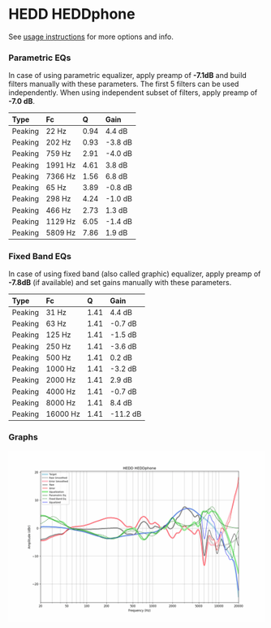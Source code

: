 # HEDD HEDDphone
See [usage instructions](https://github.com/jaakkopasanen/AutoEq#usage) for more options and info.

### Parametric EQs
In case of using parametric equalizer, apply preamp of **-7.1dB** and build filters manually
with these parameters. The first 5 filters can be used independently.
When using independent subset of filters, apply preamp of **-7.0 dB**.

| Type    | Fc      |    Q | Gain    |
|:--------|:--------|:-----|:--------|
| Peaking | 22 Hz   | 0.94 | 4.4 dB  |
| Peaking | 202 Hz  | 0.93 | -3.8 dB |
| Peaking | 759 Hz  | 2.91 | -4.0 dB |
| Peaking | 1991 Hz | 4.61 | 3.8 dB  |
| Peaking | 7366 Hz | 1.56 | 6.8 dB  |
| Peaking | 65 Hz   | 3.89 | -0.8 dB |
| Peaking | 298 Hz  | 4.24 | -1.0 dB |
| Peaking | 466 Hz  | 2.73 | 1.3 dB  |
| Peaking | 1129 Hz | 6.05 | -1.4 dB |
| Peaking | 5809 Hz | 7.86 | 1.9 dB  |

### Fixed Band EQs
In case of using fixed band (also called graphic) equalizer, apply preamp of **-7.8dB**
(if available) and set gains manually with these parameters.

| Type    | Fc       |    Q | Gain     |
|:--------|:---------|:-----|:---------|
| Peaking | 31 Hz    | 1.41 | 4.4 dB   |
| Peaking | 63 Hz    | 1.41 | -0.7 dB  |
| Peaking | 125 Hz   | 1.41 | -1.5 dB  |
| Peaking | 250 Hz   | 1.41 | -3.6 dB  |
| Peaking | 500 Hz   | 1.41 | 0.2 dB   |
| Peaking | 1000 Hz  | 1.41 | -3.2 dB  |
| Peaking | 2000 Hz  | 1.41 | 2.9 dB   |
| Peaking | 4000 Hz  | 1.41 | -0.7 dB  |
| Peaking | 8000 Hz  | 1.41 | 8.4 dB   |
| Peaking | 16000 Hz | 1.41 | -11.2 dB |

### Graphs
![](./HEDD%20HEDDphone.png)